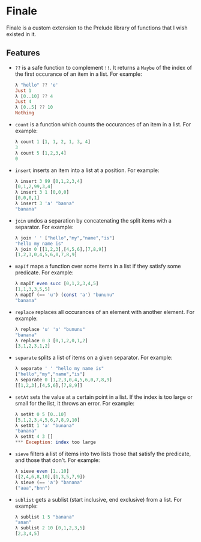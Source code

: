 # Finale

Finale is a custom extension to the Prelude library of functions that I wish
existed in it.

## Features

- `??` is a safe function to complement `!!`. It returns a `Maybe` of the index
  of the first occurance of an item in a list.
  For example:
  ```Haskell
  λ "hello" ?? 'e'
  Just 1
  λ [0..10] ?? 4
  Just 4
  λ [0..5] ?? 10
  Nothing
  ```

- `count` is a function which counts the occurances of an item in a list. For
  example:
  ```Haskell
  λ count 1 [1, 1, 2, 1, 3, 4]
  3
  λ count 5 [1,2,3,4]
  0
  ```

- `insert` inserts an item into a list at a position. For example:
  ```Haskell
  λ insert 3 99 [0,1,2,3,4]
  [0,1,2,99,3,4]
  λ insert 3 1 [0,0,0]
  [0,0,0,1]
  λ insert 3 'a' "banna"
  "banana"
  ```

- `join` undos a separation by concatenating the split items with a separator.
  For example:
  ```Haskell
  λ join ' ' ["hello","my","name","is"]
  "hello my name is"
  λ join 0 [[1,2,3],[4,5,6],[7,8,9]]
  [1,2,3,0,4,5,6,0,7,8,9]
  ```

- `mapIf` maps a function over some items in a list if they satisfy some
  predicate. For example:
  ```Haskell
  λ mapIf even succ [0,1,2,3,4,5]
  [1,1,3,3,5,5]
  λ mapIf (== 'u') (const 'a') "bununu"
  "banana"
  ```

- `replace` replaces all occurances of an element with another element. For
  example:
  ```Haskell
  λ replace 'u' 'a' "bununu"
  "banana"
  λ replace 0 3 [0,1,2,0,1,2]
  [3,1,2,3,1,2]
  ```

- `separate` splits a list of items on a given separator. For example:
  ```Haskell
  λ separate ' ' "hello my name is"
  ["hello","my","name","is"]
  λ separate 0 [1,2,3,0,4,5,6,0,7,8,9]
  [[1,2,3],[4,5,6],[7,8,9]]
  ```

- `setAt` sets the value at a certain point in a list. If the index is too large
  or small for the list, it throws an error. For example:
  ```Haskell
  λ setAt 0 5 [0..10]
  [5,1,2,3,4,5,6,7,8,9,10]
  λ setAt 1 'a' "bunana"
  "banana"
  λ setAt 4 3 []
  *** Exception: index too large
  ```

- `sieve` filters a list of items into two lists those that satisfy the
  predicate, and those that don't. For example:
  ```Haskell
  λ sieve even [1..10]
  ([2,4,6,8,10],[1,3,5,7,9])
  λ sieve (== 'a') "banana"
  ("aaa","bnn")
  ```

- `sublist` gets a sublist (start inclusive, end exclusive) from a list. For
  example:
  ```Haskell
  λ sublist 1 5 "banana"
  "anan"
  λ sublist 2 10 [0,1,2,3,5]
  [2,3,4,5]
  ```
